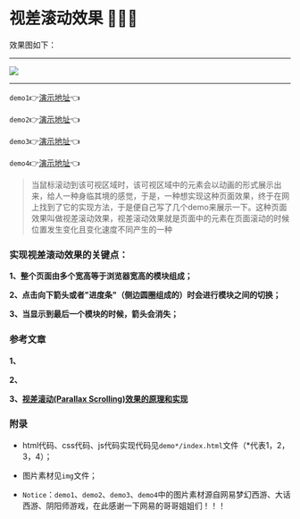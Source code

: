 # 视差滚动效果 :art::art::art:

效果图如下：
***
![](img/lunbo.gif)
***

`demo1`:point_right:[演示地址](https://mxxumin.github.io/page-layout/%E8%BD%AE%E6%92%AD%E5%9B%BE%E6%95%88%E6%9E%9C%E9%A1%B5%E9%9D%A2%E5%B8%83%E5%B1%80/index.html):point_left:

`demo2`:point_right:[演示地址](https://mxxumin.github.io/page-layout/%E8%BD%AE%E6%92%AD%E5%9B%BE%E6%95%88%E6%9E%9C%E9%A1%B5%E9%9D%A2%E5%B8%83%E5%B1%80/index.html):point_left:

`demo3`:point_right:[演示地址](https://mxxumin.github.io/page-layout/%E8%BD%AE%E6%92%AD%E5%9B%BE%E6%95%88%E6%9E%9C%E9%A1%B5%E9%9D%A2%E5%B8%83%E5%B1%80/index.html):point_left:

`demo4`:point_right:[演示地址](https://mxxumin.github.io/page-layout/%E8%BD%AE%E6%92%AD%E5%9B%BE%E6%95%88%E6%9E%9C%E9%A1%B5%E9%9D%A2%E5%B8%83%E5%B1%80/index.html):point_left:

> 当鼠标滚动到该可视区域时，该可视区域中的元素会以动画的形式展示出来，给人一种身临其境的感觉，于是，一种想实现这种页面效果，终于在网上找到了它的实现方法，于是便自己写了几个demo来展示一下。这种页面效果叫做视差滚动效果，视差滚动效果就是页面中的元素在页面滚动的时候位置发生变化且变化速度不同产生的一种

### 实现视差滚动效果的关键点：

**1、整个页面由多个宽高等于浏览器宽高的模块组成；**

**2、点击向下箭头或者"进度条"（侧边圆圈组成的）时会进行模块之间的切换；**

**3、当显示到最后一个模块的时候，箭头会消失；**

### 参考文章

**1、[]()**

**2、[]()**

**3、[视差滚动(Parallax Scrolling)效果的原理和实现](http://www.cnblogs.com/JoannaQ/archive/2013/02/08/2909111.html)**

### 附录

* html代码、css代码、js代码实现代码见`demo*/index.html`文件（*代表1，2，3，4）；

* 图片素材见`img`文件；

* `Notice`：`demo1`、`demo2`、`demo3`、`demo4`中的图片素材源自网易梦幻西游、大话西游、阴阳师游戏，在此感谢一下网易的哥哥姐姐们！！！